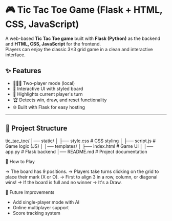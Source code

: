 # 🎮 Tic Tac Toe Game (Flask + HTML, CSS, JavaScript)

A web-based **Tic Tac Toe game** built with **Flask (Python)** as the backend and **HTML, CSS, JavaScript** for the frontend.  
Players can enjoy the classic 3×3 grid game in a clean and interactive interface.

## ✨ Features
- 🧑‍🤝‍🧑 Two-player mode (local)  
- 🎨 Interactive UI with styled board  
- 🎯 Highlights current player's turn  
- 🏆 Detects win, draw, and reset functionality  
- 🌐 Built with Flask for easy hosting  

---

## 📂 Project Structure

tic_tac_toe/
│── static/
│ ├── style.css # CSS styling
│ ├── script.js # Game logic (JS)
│
│── templates/
│ ├── index.html # Game UI
│
│── app.py # Flask backend
│── README.md # Project documentation


🎯 How to Play

-> The board has 9 positions.
-> Players take turns clicking on the grid to place their mark (X or O).
-> First to align 3 in a row, column, or diagonal wins!
-> If the board is full and no winner → It's a Draw.

🚀 Future Improvements

* Add single-player mode with AI
* Online multiplayer support
* Score tracking system

